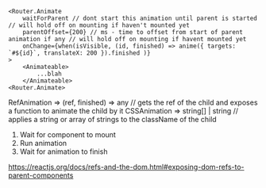 ```
<Router.Animate
    waitForParent // dont start this animation until parent is started // will hold off on mounting if haven't mounted yet
    parentOffset={200} // ms - time to offset from start of parent animation if any // will hold off on mounting if havent mounted yet
    onChange={when(isVisible, (id, finished) => anime({ targets: `#${id}`, translateX: 200 }).finished )}
>
    <Animateable>
        ...blah
    </Animateable>
<Router.Animate>
```

RefAnimation => (ref, finished) => any // gets the ref of the child and exposes a function to animate the child by it
CSSAnimation => string[] | string // applies a string or array of strings to the className of the child

1. Wait for component to mount
2. Run animation
3. Wait for animation to finish

https://reactjs.org/docs/refs-and-the-dom.html#exposing-dom-refs-to-parent-components
